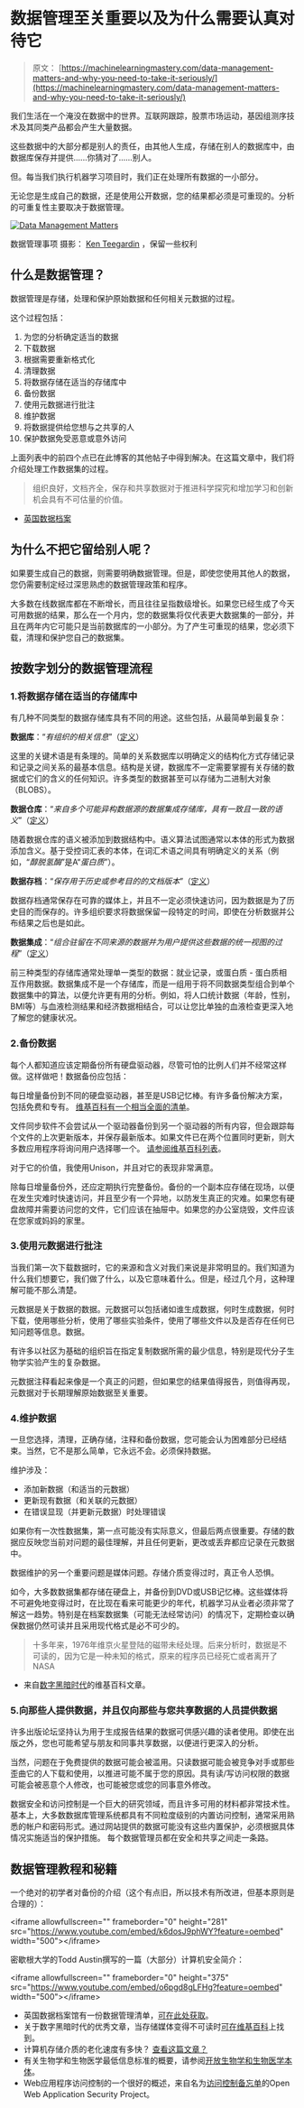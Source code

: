# 数据管理至关重要以及为什么需要认真对待它

> 原文： [https://machinelearningmastery.com/data-management-matters-and-why-you-need-to-take-it-seriously/](https://machinelearningmastery.com/data-management-matters-and-why-you-need-to-take-it-seriously/)

我们生活在一个淹没在数据中的世界。互联网跟踪，股票市场运动，基因组测序技术及其同类产品都会产生大量数据。

这些数据中的大部分都是别人的责任，由其他人生成，存储在别人的数据库中，由数据库保存并提供......你猜对了......别人。

但。每当我们执行机器学习项目时，我们正在处理所有数据的一小部分。

无论您是生成自己的数据，还是使用公开数据，您的结果都必须是可重现的。分析的可重复性主要取决于数据管理。

[![Data Management Matters](img/9c9ca6ffc37f57f327de68d8bedc24b8.jpg)](https://3qeqpr26caki16dnhd19sv6by6v-wpengine.netdna-ssl.com/wp-content/uploads/2014/11/data-management-matters.jpg)

数据管理事项
摄影： [Ken Teegardin](https://www.flickr.com/photos/teegardin/5537894072) ，保留一些权利

## 什么是数据管理？

数据管理是存储，处理和保护原始数据和任何相关元数据的过程。

这个过程包括：

1.  为您的分析确定适当的数据
2.  下载数据
3.  根据需要重新格式化
4.  清理数据
5.  将数据存储在适当的存储库中
6.  备份数据
7.  使用元数据进行批注
8.  维护数据
9.  将数据提供给您想与之共享的人
10.  保护数据免受恶意或意外访问

上面列表中的前四个点已在此博客的其他帖子中得到解决。在这篇文章中，我们将介绍处理工作数据集的过程。

> 组织良好，文档齐全，保存和共享数据对于推进科学探究和增加学习和创新机会具有不可估量的价值。

- [英国数据档案](http://ukdataservice.ac.uk/manage-data/lifecycle.aspx)

## 为什么不把它留给别人呢？

如果要生成自己的数据，则需要明确数据管理。但是，即使您使用其他人的数据，您仍需要制定经过深思熟虑的数据管理政策和程序。

大多数在线数据库都在不断增长，而且往往呈指数级增长。如果您已经生成了今天可用数据的结果，那么在一个月内，您的数据集将仅代表更大数据集的一部分，并且在两年内它可能只是当前数据库的一小部分。为了产生可重现的结果，您必须下载，清理和保护您自己的数据集。

## 按数字划分的数据管理流程

### 1.将数据存储在适当的存储库中

有几种不同类型的数据存储库具有不同的用途。这些包括，从最简单到最复杂：

**数据库**：“_有组织的相关信息_”（[定义](http://wordnet.princeton.edu/perl/webwn)）

这里的关键术语是有条理的。简单的关系数据库以明确定义的结构化方式存储记录和记录之间关系的最基本信息。结构是关键，数据库不一定需要掌握有关存储的数据或它们的含义的任何知识。许多类型的数据甚至可以存储为二进制大对象（BLOBS）。

**数据仓库**：“_来自多个可能异构数据源的数据集成存储库，具有一致且一致的语义_”（[定义](http://www.genomicglossaries.com/content/algorithms_glossary.asp)）

随着数据仓库的语义被添加到数据结构中。语义算法试图通常以本体的形式为数据添加含义。基于受控词汇表的本体，在词汇术语之间具有明确定义的关系（例如，“_醇脱氢酶_”是A“_蛋白质_”）。

**数据存档**：“_保存用于历史或参考目的的文档版本_”（[定义](http://www.bbn.com/glossary)）

数据存档通常保存在可靠的媒体上，并且不一定必须快速访问，因为数据是为了历史目的而保存的。许多组织要求将数据保留一段特定的时间，即使在分析数据并公布结果之后也是如此。

**数据集成**：“_组合驻留在不同来源的数据并为用户提供这些数据的统一视图的过程_”（[定义](http://en.wikipedia.org/wiki/Data%20integration)）

前三种类型的存储库通常处理单一类型的数据：就业记录，或蛋白质 - 蛋白质相互作用数据。数据集成不是一个存储库，而是一组用于将不同数据类型组合到单个数据集中的算法，以便允许更有用的分析。例如，将人口统计数据（年龄，性别，BMI等）与血液检测结果和经济数据相结合，可以让您比单独的血液检查更深入地了解您的健康状况。

### 2.备份数据

每个人都知道应该定期备份所有硬盘驱动器，尽管可怕的比例人们并不经常这样做。这样做吧！数据备份应包括：

每日增量备份到不同的硬盘驱动器，甚至是USB记忆棒。有许多备份解决方案，包括免费和专有。 [维基百科有一个相当全面的清单](http://en.wikipedia.org/wiki/List_of_backup_software)。

文件同步软件不会尝试从一个驱动器备份到另一个驱动器的所有内容，但会跟踪每个文件的上次更新版本，并保存最新版本。如果文件已在两个位置同时更新，则大多数应用程序将询问用户选择哪一个。 [请参阅维基百科列表](http://en.wikipedia.org/wiki/Comparison_of_file_synchronization_software)。

对于它的价值，我使用Unison，并且对它的表现非常满意。

除每日增量备份外，还应定期执行完整备份。备份的一个副本应存储在现场，以便在发生灾难时快速访问，并且至少有一个异地，以防发生真正的灾难。如果您有硬盘故障并需要访问您的文件，它们应该在抽屉中。如果您的办公室烧毁，文件应该在您家或妈妈的家里。

### 3.使用元数据进行批注

当我们第一次下载数据时，它的来源和含义对我们来说是非常明显的。我们知道为什么我们想要它，我们做了什么，以及它意味着什么。但是，经过几个月，这种理解可能不那么清楚。

元数据是关于数据的数据。元数据可以包括诸如谁生成数据，何时生成数据，何时下载，使用哪些分析，使用了哪些实验条件，使用了哪些文件以及是否存在任何已知问题等信息。数据。

有许多以社区为基础的组织旨在指定复制数据所需的最少信息，特别是现代分子生物学实验产生的复杂数据。

元数据注释看起来像是一个真正的问题，但如果您的结果值得报告，则值得再现，元数据对于长期理解原始数据至关重要。

### 4.维护数据

一旦您选择，清理，正确存储，注释和备份数据，您可能会认为困难部分已经结束。当然，它不是那么简单，它永远不会。必须保持数据。

维护涉及：

*   添加新数据（和适当的元数据）
*   更新现有数据（和关联的元数据）
*   在错误显现（并更新元数据）时处理错误

如果你有一次性数据集，第一点可能没有实际意义，但最后两点很重要。存储的数据应反映您当前对问题的最佳理解，并且任何更新，更改或丢弃都应记录在元数据中。

数据维护的另一个重要问题是媒体问题。存储介质变得过时，真正令人恐惧。

如今，大多数数据集都存储在硬盘上，并备份到DVD或USB记忆棒。这些媒体将不可避免地变得过时，在比现在看来可能更少的年代，机器学习从业者必须非常了解这一趋势。特别是在档案数据集（可能无法经常访问）的情况下，定期检查以确保数据仍然可读并且采用现代格式是必不可少的。

> 十多年来，1976年维京火星登陆的磁带未经处理。后来分析时，数据是不可读的，因为它是一种未知的格式，原来的程序员已经死亡或者离开了NASA

- 来自[数字黑暗时代](http://en.wikipedia.org/wiki/Digital_dark_age)的维基百科文章。

### 5.向那些人提供数据，并且仅向那些与您共享数据的人员提供数据

许多出版论坛坚持认为用于生成报告结果的数据可供感兴趣的读者使用。即使在出版之外，您也可能希望与朋友和同事共享数据，以便进行更深入的分析。

当然，问题在于免费提供的数据可能会被滥用。只读数据可能会被竞争对手或那些歪曲它的人下载和使用，以推进可能不属于您的原因。具有读/写访问权限的数据可能会被恶意个人修改，也可能被您或您的同事意外修改。

数据安全和访问控制是一个巨大的研究领域，而且许多可用的材料都非常技术性。基本上，大多数数据库管理系统都具有不同粒度级别的内置访问控制，通常采用熟悉的帐户和密码形式。通过网站提供的数据可能没有这些内置保护，必须根据具体情况实施适当的保护措施。
每个数据管理员都在安全和共享之间走一条路。

## 数据管理教程和秘籍

一个绝对的初学者对备份的介绍（这个有点旧，所以技术有所改进，但基本原则是合理的）：

&lt;iframe allowfullscreen="" frameborder="0" height="281" src="https://www.youtube.com/embed/k6dosJ9phWY?feature=oembed" width="500"&gt;&lt;/iframe&gt;

密歇根大学的Todd Austin撰写的一篇（大部分）计算机安全简介：

&lt;iframe allowfullscreen="" frameborder="0" height="375" src="https://www.youtube.com/embed/o6pgd8gLFHg?feature=oembed" width="500"&gt;&lt;/iframe&gt;

*   英国数据档案馆有一份数据管理清单，[可在此处获取](http://www.data-archive.ac.uk/create-manage/planning-for-sharing/data-management-checklist)。
*   关于数字黑暗时代的优秀文章，当存储媒体变得不可读时[可在维基百科](http://en.wikipedia.org/wiki/Digital_dark_age)上找到。
*   计算机存储介质的老化速度有多快？ [查看这篇文章？](http://www.zetta.net/history-of-computer-storage/)
*   有关生物学和生物医学最低信息标准的概要，请参阅[开放生物学和生物医学本体](http://www.obofoundry.org/)。
*   Web应用程序访问控制的一个很好的概述，来自名为[访问控制备忘单](https://www.owasp.org/index.php/Access_Control_Cheat_Sheet)的Open Web Application Security Project。